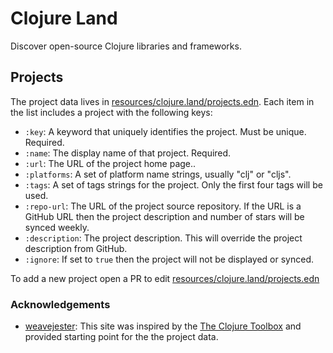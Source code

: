 # Clojure Land

Discover open-source Clojure libraries and frameworks.

## Projects

The project data lives in [resources/clojure.land/projects.edn](./resources/clojure.land/projects.edn).  Each item in the list includes a project with the following keys:
- `:key`: A keyword that uniquely identifies the project. Must be unique. Required.
- `:name`: The display name of that project. Required.
- `:url`: The URL of the project home page..
- `:platforms`: A set of platform name strings, usually "clj" or "cljs".
- `:tags`: A set of tags strings for the project.  Only the first four tags will be used.
- `:repo-url`: The URL of the project source repository. If the URL is a GitHub URL then
  the project description and number of stars will be synced weekly.
- `:description`: The project description.  This will override the project description from GitHub.
- `:ignore`:  If set to `true` then the project will not be displayed or synced.

To add a new project open a PR to edit  [resources/clojure.land/projects.edn](./resources/clojure.land/projects.edn)

### Acknowledgements

- [weavejester](https://github.com/weavejester/): This site was inspired by the [The Clojure Toolbox](https://www.clojure-toolbox.com/) and provided starting point for the the project data.

